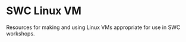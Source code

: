 SWC Linux VM
============

Resources for making and using Linux VMs appropriate for use
in SWC workshops.

